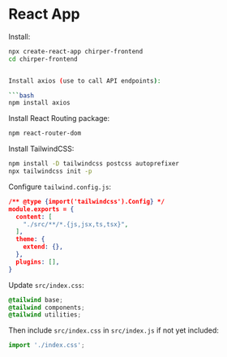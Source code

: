# React App

Install:

```bash
npx create-react-app chirper-frontend
cd chirper-frontend


Install axios (use to call API endpoints):

```bash
npm install axios
```

Install React Routing package:

```bash
npm react-router-dom
```

Install TailwindCSS:

```bash
npm install -D tailwindcss postcss autoprefixer
npx tailwindcss init -p
```

Configure `tailwind.config.js`:

```json
/** @type {import('tailwindcss').Config} */
module.exports = {
  content: [
    "./src/**/*.{js,jsx,ts,tsx}",
  ],
  theme: {
    extend: {},
  },
  plugins: [],
}
```

Update `src/index.css`:

```css
@tailwind base;
@tailwind components;
@tailwind utilities;
```

Then include `src/index.css` in `src/index.js` if not yet included:

```js
import './index.css';
```
